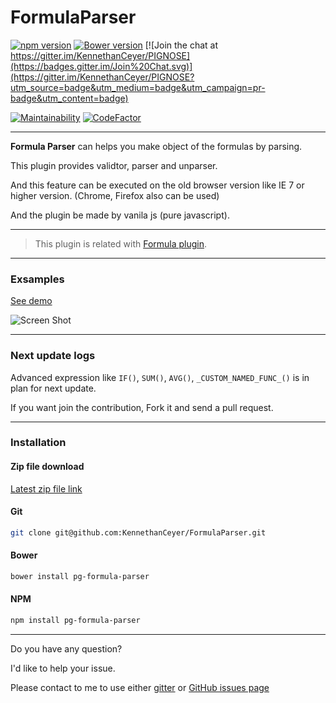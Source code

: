 # FormulaParser

[![npm version](https://badge.fury.io/js/pg-formula-parser.svg)](https://badge.fury.io/js/pg-formula-parser) [![Bower version](https://badge.fury.io/bo/pg-formula-parser.svg)](https://badge.fury.io/bo/pg-formula-parser) [![Join the chat at https://gitter.im/KennethanCeyer/PIGNOSE](https://badges.gitter.im/Join%20Chat.svg)](https://gitter.im/KennethanCeyer/PIGNOSE?utm_source=badge&utm_medium=badge&utm_campaign=pr-badge&utm_content=badge)

[![Maintainability](https://api.codeclimate.com/v1/badges/9ab3eed6a3b758c6d2d9/maintainability)](https://codeclimate.com/github/KennethanCeyer/formula-parser/maintainability) [![CodeFactor](https://www.codefactor.io/repository/github/kennethanceyer/formula-parser/badge)](https://www.codefactor.io/repository/github/kennethanceyer/formula-parser)

----

**Formula Parser** can helps you make object of the formulas by parsing.

This plugin provides validtor, parser and unparser.

And this feature can be executed on the old browser version like IE 7 or higher version. (Chrome, Firefox also can be used)

And the plugin be made by vanila js (pure javascript).

----

> This plugin is related with [Formula plugin](https://github.com/KennethanCeyer/Formula).

----

### Exsamples

[See demo](http://www.pigno.se/barn/PIGNOSE-FormulaParser/)

![Screen Shot](http://www.pigno.se/barn/PIGNOSE-FormulaParser/demo/img/screenshot_main.png)

----

### Next update logs

Advanced expression like `IF()`, `SUM()`, `AVG()`, `_CUSTOM_NAMED_FUNC_()` is in plan for next update.

If you want join the contribution, Fork it and send a pull request.

----

### Installation

#### Zip file download

[Latest zip file link](https://github.com/KennethanCeyer/FormulaParser/archive/master.zip)

#### Git

```bash
git clone git@github.com:KennethanCeyer/FormulaParser.git
```

#### Bower

```bash
bower install pg-formula-parser
```

#### NPM

```bash
npm install pg-formula-parser
```

----

Do you have any question?

I'd like to help your issue.

Please contact to me to use either [gitter](https://gitter.im/KennethanCeyer/PIGNOSE) or [GitHub issues page](https://github.com/KennethanCeyer/FormulaParser/issues)
